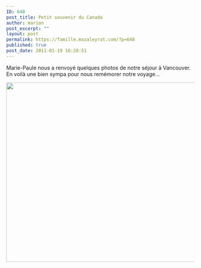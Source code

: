 ```yaml
---
ID: 648
post_title: Petit souvenir du Canada
author: marion
post_excerpt: ""
layout: post
permalink: https://famille.mazaleyrat.com/?p=648
published: true
post_date: 2011-01-19 16:28:51
---
```

Marie-Paule nous a renvoyé quelques photos de notre séjour à Vancouver. En voilà une bien sympa pour nous remémorer notre voyage...

<a href="http://famille.mazaleyrat.com/wp-content/uploads/2011/01/P1030678.jpg"><img class="aligncenter size-large wp-image-649" title="en famille" src="http://famille.mazaleyrat.com/wp-content/uploads/2011/01/P1030678-1024x768.jpg" alt="" width="640" height="480" /></a>